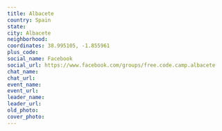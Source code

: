 ```yaml
---
title: Albacete
country: Spain
state: 
city: Albacete
neighborhood: 
coordinates: 38.995105, -1.855961
plus_code:
social_name: Facebook
social_url: https://www.facebook.com/groups/free.code.camp.albacete
chat_name:
chat_url:
event_name:
event_url:
leader_name:
leader_url:
old_photo: 
cover_photo:
---
```

